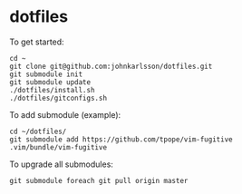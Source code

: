 dotfiles
========

To get started:

    cd ~
    git clone git@github.com:johnkarlsson/dotfiles.git
    git submodule init
    git submodule update
    ./dotfiles/install.sh
    ./dotfiles/gitconfigs.sh


To add submodule (example):

    cd ~/dotfiles/
    git submodule add https://github.com/tpope/vim-fugitive .vim/bundle/vim-fugitive


To upgrade all submodules:

    git submodule foreach git pull origin master
